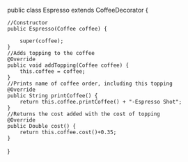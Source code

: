 public class Espresso extends CoffeeDecorator {
    
    //Constructor
    public Espresso(Coffee coffee) {

        super(coffee);
    }
    //Adds topping to the coffee
    @Override
    public void addTopping(Coffee coffee) {
        this.coffee = coffee;
    }
    //Prints name of coffee order, including this topping
    @Override
    public String printCoffee() {
        return this.coffee.printCoffee() + "-Espresso Shot";
    }
    //Returns the cost added with the cost of topping
    @Override
    public Double cost() {
        return this.coffee.cost()+0.35;
    }
}
